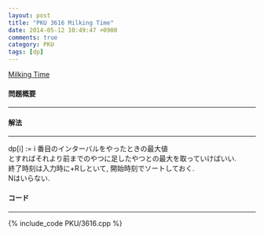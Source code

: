```yaml
---
layout: post
title: "PKU 3616 Milking Time"
date: 2014-05-12 10:49:47 +0900
comments: true
category: PKU
tags: [dp]
---
```


[Milking Time](http://poj.org/problem?id=3616)

#### 問題概要

****

#### 解法

****

dp[i] := i 番目のインターバルをやったときの最大値  
とすればそれより前までのやつに足したやつとの最大を取っていけばいい.  
終了時刻は入力時に+Rしといて, 開始時刻でソートしておく.  
Nはいらない.  

#### コード

****

{% include_code PKU/3616.cpp %}
